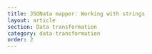 ```yaml
---
title: JSONata mapper: Working with strings
layout: article
section: Data transformation
category: data-transformation
order: 2
---
```

